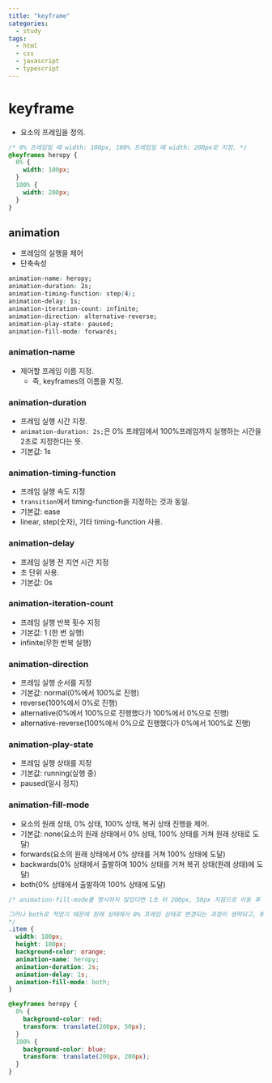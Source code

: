 ```yaml
---
title: "keyframe"
categories:
  - study
tags:
  - html
  - css
  - javascript
  - typescript
---
```


# keyframe
- 요소의 프레임을 정의.

```css
/* 0% 프레임일 때 width: 100px, 100% 프레임일 때 width: 200px로 지정. */
@keyframes heropy {
  0% {
    width: 100px;
  }
  100% {
    width: 200px;
  }
}
```

## animation
- 프레임의 실행을 제어
- 단축속성

```css
animation-name: heropy;
animation-duration: 2s;
animation-timing-function: step(4);
animation-delay: 1s;
animation-iteration-count: infinite;
animation-direction: alternative-reverse;
animation-play-state: paused;
animation-fill-mode: forwards;
```

### animation-name
- 제어할 프레임 이름 지정.
  - 즉, keyframes의 이름을 지정.

### animation-duration
- 프레임 실행 시간 지정.
- ```animation-duration: 2s;```은 0% 프레임에서 100%프레임까지 실행하는 시간을 2초로 지정한다는 뜻.
- 기본값: 1s

### animation-timing-function
- 프레임 실행 속도 지정
- ```transition```에서 timing-function을 지정하는 것과 동일.
- 기본값: ease
- linear, step(숫자), 기타 timing-function 사용.

### animation-delay
- 프레임 실행 전 지연 시간 지정
- 초 단위 사용.
- 기본값: 0s

### animation-iteration-count
- 프레임 실행 반복 횟수 지정
- 기본값: 1 (한 번 실행)
- infinite(무한 반복 실행)

### animation-direction
- 프레임 실행 순서를 지정
- 기본값: normal(0%에서 100%로 진행)
- reverse(100%에서 0%로 진행)
- alternative(0%에서 100%으로 진행했다가 100%에서 0%으로 진행)
- alternative-reverse(100%에서 0%으로 진행했다가 0%에서 100%로 진행)

### animation-play-state
- 프레임 실행 상태를 지정
- 기본값: running(실행 중)
- paused(일시 정지)


### animation-fill-mode
- 요소의 원래 상태, 0% 상태, 100% 상태, 복귀 상태 진행을 제어.
- 기본값: none(요소의 원래 상태에서 0% 상태, 100% 상태를 거쳐 원래 상태로 도달)
- forwards(요소의 원래 상태에서 0% 상태를 거쳐 100% 상태에 도달)
- backwards(0% 상태에서 출발하여 100% 상태를 거쳐 복귀 상태(원래 상태)에 도달)
- both(0% 상태에서 출발하여 100% 상태에 도달)

```css
/* animation-fill-mode를 명시하지 않았다면 1초 뒤 200px, 50px 지점으로 이동 후 2초에 거쳐 200px, 200px 지점으로 이동 후 원래 지점인 0, 0 위치로 돌아온다.

그러나 both로 적었기 때문에 원래 상태에서 0% 프레임 상태로 변경되는 과정이 생략되고, 0% 프레임 상태에서 animation이 시작된다. 이후 100% 상태에 도달(200px, 200px 지점 이동 및 background-color 변경)하고 원래 상태(0px, 0px 위치 및 background-color: orange)로 돌아가지 않는다.
*/
.item {
  width: 100px;
  height: 100px;
  background-color: orange;
  animation-name: heropy;
  animation-duration: 2s;
  animation-delay: 1s;
  animation-fill-mode: both;
}

@keyframes heropy {
  0% {
    background-color: red;
    transform: translate(200px, 50px);
  }
  100% {
    background-color: blue;
    transform: translate(200px, 200px);
  }
}
```